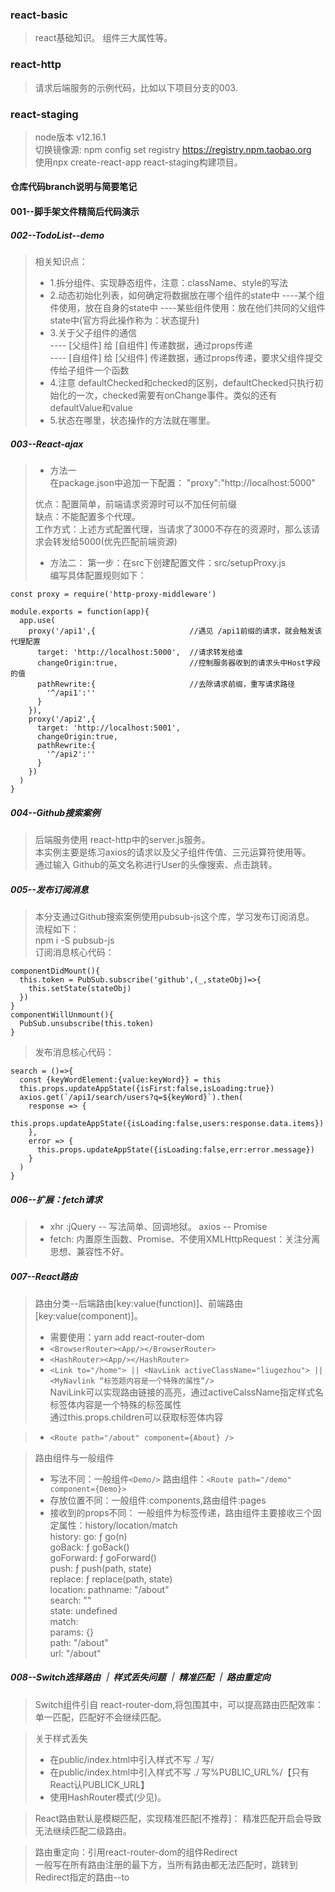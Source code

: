 ### react-basic
> react基础知识。 
> 组件三大属性等。

### react-http
> 请求后端服务的示例代码，比如以下项目分支的003.
### react-staging
> node版本 v12.16.1   
> 切换镜像源: npm config set registry https://registry.npm.taobao.org   
> 使用npx create-react-app react-staging构建项目。  

#### 仓库代码branch说明与简要笔记
#### 001--脚手架文件精简后代码演示    

##### 002--TodoList--demo
> 相关知识点：  
> + 1.拆分组件、实现静态组件，注意：className、style的写法  
> + 2.动态初始化列表，如何确定将数据放在哪个组件的state中 
>      ----某个组件使用，放在自身的state中 
>      ----某些组件使用：放在他们共同的父组件state中(官方将此操作称为：状态提升)  
> + 3.关于父子组件的通信  
>     ---- [父组件] 给 [自组件] 传递数据，通过props传递   
>     ---- [自组件] 给 [父组件] 传递数据，通过props传递，要求父组件提交传给子组件一个函数 
> + 4.注意 defaultChecked和checked的区别，defaultChecked只执行初始化的一次，checked需要有onChange事件。类似的还有defaultValue和value 
> + 5.状态在哪里，状态操作的方法就在哪里。

##### 003--React-ajax  
> + 方法一  
> 在package.json中追加一下配置： "proxy":"http://localhost:5000"     
> 
> 优点：配置简单，前端请求资源时可以不加任何前缀  
> 缺点：不能配置多个代理。  
> 工作方式：上述方式配置代理，当请求了3000不存在的资源时，那么该请求会转发给5000(优先匹配前端资源)
>
> + 方法二：
> 第一步：在src下创建配置文件：src/setupProxy.js  
> 编写具体配置规则如下：  
```
const proxy = require('http-proxy-middleware')

module.exports = function(app){
  app.use(
    proxy('/api1',{                     //遇见 /api1前缀的请求，就会触发该代理配置
      target: 'http://localhost:5000',  //请求转发给谁
      changeOrigin:true,                //控制服务器收到的请求头中Host字段的值
      pathRewrite:{                     //去除请求前缀，重写请求路径
        '^/api1':''
      }
    }),
    proxy('/api2',{
      target: 'http://localhost:5001',
      changeOrigin:true,
      pathRewrite:{
        '^/api2':''
      }
    })
  )
}
```

##### 004--Github搜索案例
> 后端服务使用 react-http中的server.js服务。  
> 本实例主要是练习axios的请求以及父子组件传值、三元运算符使用等。   
> 通过输入 Github的英文名称进行User的头像搜索、点击跳转。 

##### 005--发布订阅消息   
> 本分支通过Github搜索案例使用pubsub-js这个库，学习发布订阅消息。   
> 流程如下：    
> npm i -S pubsub-js    
> 订阅消息核心代码：  
```
componentDidMount(){
  this.token = PubSub.subscribe('github',(_,stateObj)=>{
    this.setState(stateObj)
  })
}
componentWillUnmount(){
  PubSub.unsubscribe(this.token)
}
```
> 发布消息核心代码：    
```
search = ()=>{
  const {keyWordElement:{value:keyWord}} = this
  this.props.updateAppState({isFirst:false,isLoading:true})
  axios.get(`/api1/search/users?q=${keyWord}`).then(
    response => {
      this.props.updateAppState({isLoading:false,users:response.data.items})
    },
    error => {
      this.props.updateAppState({isLoading:false,err:error.message})
    }
  )
}
```

##### 006--扩展：fetch请求
> + xhr :jQuery -- 写法简单、回调地狱。 axios -- Promise    
> + fetch: 内置原生函数、Promise、不使用XMLHttpRequest：关注分离思想、兼容性不好。

##### 007--React路由
> 路由分类--后端路由[key:value(function)]、前端路由[key:value(component)]。  
> + 需要使用：yarn add react-router-dom   
> + `<BrowserRouter><App/></BrowserRouter>`   
> + `<HashRouter><App/></HashRouter>`   
> + `<Link to="/home"> || <NavLink activeClassName="liugezhou"> || <MyNavlink “标签题内容是一个特殊的属性”/>`   
> NaviLink可以实现路由链接的高亮，通过activeCalssName指定样式名   
> 标签体内容是一个特殊的标签属性  
> 通过this.props.children可以获取标签体内容

> + `<Route path="/about" component={About} />`

> 路由组件与一般组件  
> + 写法不同：一般组件`<Demo/>`  路由组件：`<Route path="/demo" component={Demo}>`  
> + 存放位置不同：一般组件:components,路由组件:pages  
> + 接收到的props不同： 一般组件为标签传递，路由组件主要接收三个固定属性：history/location/match  
>  history:
>   go: ƒ go(n)   
>   goBack: ƒ goBack()  
>   goForward: ƒ goForward()  
>   push: ƒ push(path, state)  
>   replace: ƒ replace(path, state)  
> location: 
>   pathname: "/about"  
>   search: ""  
>   state: undefined  
> match:  
>   params: {}  
>   path: "/about"  
>   url: "/about" 

##### 008--Switch选择路由 ｜ 样式丢失问题 ｜ 精准匹配 ｜ 路由重定向
> Switch组件引自 react-router-dom,将<Route>包围其中，可以提高路由匹配效率：单一匹配，匹配好不会继续匹配。   

> 关于样式丢失
> + 在public/index.html中引入样式不写 ./  写/  
> + 在public/index.html中引入样式不写 ./  写%PUBLIC_URL%/【只有React认PUBLICK_URL】   
> + 使用HashRouter模式(少见)。

> React路由默认是模糊匹配，实现精准匹配[不推荐]：<Route exect/> 
> 精准匹配开启会导致无法继续匹配二级路由。

> 路由重定向：引用react-router-dom的组件Redirect  
> 一般写在所有路由注册的最下方，当所有路由都无法匹配时，跳转到Redirect指定的路由--to